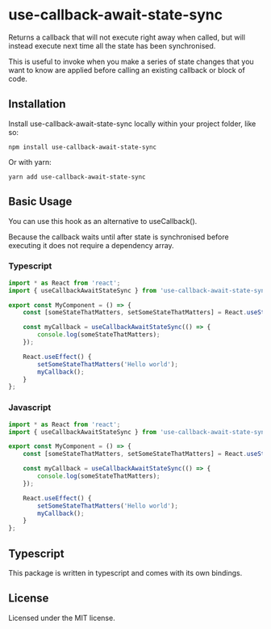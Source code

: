 # use-callback-await-state-sync
Returns a callback that will not execute right away when called, but will instead execute next time all the state has been synchronised.

This is useful to invoke when you make a series of state changes that you want to know are applied before calling an existing callback or block of code.

## Installation

Install use-callback-await-state-sync locally within your project folder, like so:

```shell
npm install use-callback-await-state-sync
```

Or with yarn:

```shell
yarn add use-callback-await-state-sync
```

## Basic Usage

You can use this hook as an alternative to useCallback().

Because the callback waits until after state is synchronised before executing it does not require a dependency array.

### Typescript
```ts
import * as React from 'react';
import { useCallbackAwaitStateSync } from 'use-callback-await-state-sync';

export const MyComponent = () => {
    const [someStateThatMatters, setSomeStateThatMatters] = React.useState<string>('');

    const myCallback = useCallbackAwaitStateSync(() => {
        console.log(someStateThatMatters);
    });

    React.useEffect() {
        setSomeStateThatMatters('Hello world');
        myCallback();
    }
};

```

### Javascript
```js
import * as React from 'react';
import { useCallbackAwaitStateSync } from 'use-callback-await-state-sync';

export const MyComponent = () => {
    const [someStateThatMatters, setSomeStateThatMatters] = React.useState('');

    const myCallback = useCallbackAwaitStateSync(() => {
        console.log(someStateThatMatters);
    });

    React.useEffect() {
        setSomeStateThatMatters('Hello world');
        myCallback();
    }
};


```

## Typescript
This package is written in typescript and comes with its own bindings.

## License

Licensed under the MIT license.
